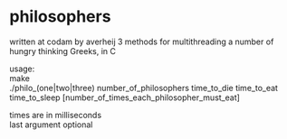 # philosophers
written at codam by averheij
3 methods for multithreading a number of hungry thinking Greeks, in C

usage:   
make   
./philo_(one|two|three) number_of_philosophers time_to_die time_to_eat time_to_sleep [number_of_times_each_philosopher_must_eat]   

times are in milliseconds   
last argument optional   

